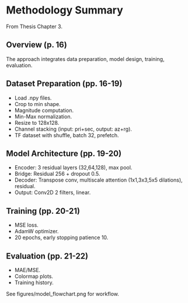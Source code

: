 # Methodology Summary

From Thesis Chapter 3.

## Overview (p. 16)
The approach integrates data preparation, model design, training, evaluation.

## Dataset Preparation (pp. 16-19)
- Load .npy files.
- Crop to min shape.
- Magnitude computation.
- Min-Max normalization.
- Resize to 128x128.
- Channel stacking (input: pri+sec, output: az+rg).
- TF dataset with shuffle, batch 32, prefetch.

## Model Architecture (pp. 19-20)
- Encoder: 3 residual layers (32,64,128), max pool.
- Bridge: Residual 256 + dropout 0.5.
- Decoder: Transpose conv, multiscale attention (1x1,3x3,5x5 dilations), residual.
- Output: Conv2D 2 filters, linear.

## Training (pp. 20-21)
- MSE loss.
- AdamW optimizer.
- 20 epochs, early stopping patience 10.

## Evaluation (pp. 21-22)
- MAE/MSE.
- Colormap plots.
- Training history.

See figures/model_flowchart.png for workflow.

